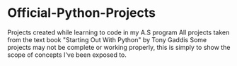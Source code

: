# Official-Python-Projects
Projects created while learning to code in my A.S program 
All projects taken from the text book "Starting Out With Python" by Tony Gaddis
Some projects may not be complete or working properly, this is simply to show the scope of concepts I've been exposed to. 
